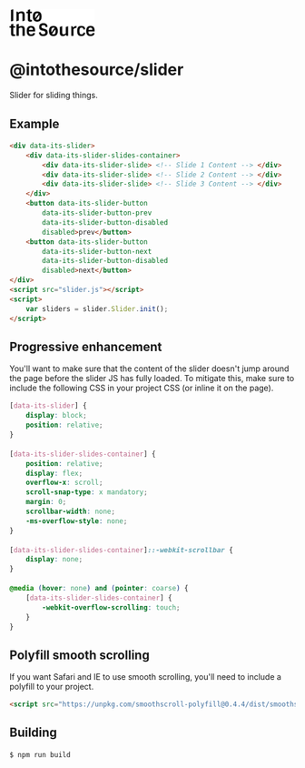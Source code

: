 <img src="logo.svg" width="150">

# @intothesource/slider

Slider for sliding things.

## Example

```html
<div data-its-slider>
    <div data-its-slider-slides-container>
        <div data-its-slider-slide> <!-- Slide 1 Content --> </div>
        <div data-its-slider-slide> <!-- Slide 2 Content --> </div>
        <div data-its-slider-slide> <!-- Slide 3 Content --> </div>
    </div>
    <button data-its-slider-button
        data-its-slider-button-prev
        data-its-slider-button-disabled
        disabled>prev</button>
    <button data-its-slider-button
        data-its-slider-button-next
        data-its-slider-button-disabled
        disabled>next</button>
</div>
<script src="slider.js"></script>
<script>
    var sliders = slider.Slider.init();
</script>
```

## Progressive enhancement

You'll want to make sure that the content of the slider doesn't jump around the
page before the slider JS has fully loaded. To mitigate this, make sure to
include the following CSS in your project CSS (or inline it on the page).

```css
[data-its-slider] {
    display: block;
    position: relative;
}

[data-its-slider-slides-container] {
    position: relative;
    display: flex;
    overflow-x: scroll;
    scroll-snap-type: x mandatory;
    margin: 0;
    scrollbar-width: none;
    -ms-overflow-style: none;
}

[data-its-slider-slides-container]::-webkit-scrollbar {
    display: none;
}

@media (hover: none) and (pointer: coarse) {
    [data-its-slider-slides-container] {
        -webkit-overflow-scrolling: touch;
    }
}
```

## Polyfill smooth scrolling

If you want Safari and IE to use smooth scrolling, you'll need to include a
polyfill to your project.

```html
<script src="https://unpkg.com/smoothscroll-polyfill@0.4.4/dist/smoothscroll.js"></script>
```

## Building

```console
$ npm run build
```

